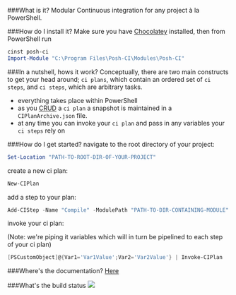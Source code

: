 ###What is it?
Modular Continuous integration for any project à la PowerShell.

###How do I install it?
Make sure you have [Chocolatey](https://chocolatey.org) installed, then from PowerShell run
```POWERSHELL
cinst posh-ci
Import-Module "C:\Program Files\Posh-CI\Modules\Posh-CI"
```
###In a nutshell, hows it work?
Conceptually, there are two main constructs to get your head around; `ci plans`, which contain an ordered set of `ci steps`, and `ci steps`, which are arbitrary tasks. 

- everything takes place within PowerShell
- as you [CRUD](http://en.wikipedia.org/wiki/Create,_read,_update_and_delete) a `ci plan` a snapshot is maintained in a `CIPlanArchive.json` file.
- at any time you can invoke your `ci plan` and pass in any variables your `ci steps` rely on

###How do I get started?
navigate to the root directory of your project:
```POWERSHELL
Set-Location "PATH-TO-ROOT-DIR-OF-YOUR-PROJECT"
```
create a new ci plan:
```POWERSHELL
New-CIPlan
```
add a step to your plan:
```POWERSHELL
Add-CIStep -Name "Compile" -ModulePath "PATH-TO-DIR-CONTAINING-MODULE"
```
invoke your ci plan:

(Note: we're piping it variables which will in turn be pipelined to each step of your ci plan)
```POWERSHELL
[PSCustomObject]@{Var1='Var1Value';Var2='Var2Value'} | Invoke-CIPlan
```

###Where's the documentation?
[Here](Documentation/Index.md)

###What's the build status
![](https://ci.appveyor.com/api/projects/status/ay2uucfxymlgk2ni?svg=true)

